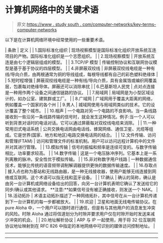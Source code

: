 # 计算机网络中的关键术语

> 原文:[https://www . study south . com/computer-networks/key-terms-computer-networks](https://www.studytonight.com/computer-networks/key-terms-computer-networks)

以下是在计算机网络环境中经常使用的一些重要术语。

| 条款 | 定义 |
| 1.国际标准化组织 | 现场视察模型是国际标准化组织开放系统互连项目的产物。国际标准化组织是一个志愿组织。 |
| 2.现场视察模型 | 开放系统互连是由七个逻辑层组成的模型。 |
| 3.TCP/IP 模型 | 传输控制协议和互联网协议模型是基于基于协议的四层模型。 |
| 4.非屏蔽双绞线 | 非屏蔽双绞线电缆是一种有线/导向介质，由两根通常为铜的导线组成，每根导线都有自己的彩色塑料绝缘体 |
| 5.短时程增强 | 屏蔽双绞线电缆是一种有线/导向介质，具有金属箔或编织网覆盖层，包裹每对绝缘导体。屏蔽还可以消除串扰 |
| 6.巴基斯坦人民党 | 点对点连接是一种用作两个设备之间通信链路的协议。 |
| 7.局域网 | 局域网是为小型区域设计的，如办公室、建筑群或工厂。 |
| 8.广域网 | 广域网用于覆盖大距离的网络，例如覆盖一个国家的各个州 |
| 9.男人 | 城域网使用与局域网类似的技术。它的设计覆盖了整个城市。 |
| 10.相声 | 一个电路对另一个电路的不良影响。当一条线路接收到一些沿另一条线路传输的信号时，就会发生这种情况。例子:当一个人可以听到背景对话时的电话对话。它可以通过屏蔽每对双绞线电缆来消除。 |
| 11.一种常用旧式电话系统 | 公共交换电话网由电话线、蜂窝网络、通信卫星、光缆等组成。它是世界(国家、地方和地区)电路交换电话网的结合。 |
| 12.文件传输、访问和管理(FTAM) | 访问和管理文件的标准机制。用户可以访问远程计算机中的文件并对其进行管理。 |
| 13.模拟传输 | 信号的振幅和频率是连续可变的。与数字传输相比，功率要求较高。 |
| 14.数字传输 | 这是一个电压脉冲序列。它基本上是一系列离散的脉冲。安全性优于模拟传输。 |
| 15.非对称数字用户线路 | 一种数据通信技术，能够比传统的语音频带调制解调器提供更快的数据传输速度。 |
| 16.存取点 | 接入点也称为基站和无线路由器，是一种无线接收器，使用户能够无线连接到网络或互联网。这个术语可以指无线和蓝牙设备。 |
| 17.确认 | 确认的简称，确认是由另一台计算机或网络设备给出的回答，向另一台计算机表明它确认了发送给它的同步/确认或其他请求。
**注意:**如果信号没有被正确接收，则发送一个 NAK。 |
| 18.活动拓扑 | 术语主动拓扑描述了一种网络拓扑，其中信号在从一台计算机传递到下一台计算机的每一步都被放大。 |
| 19.欢迎 | 卫星和地面无线电传输协议。在 pure Aloha 中，一个用户可以随时进行通信，但是有与其他用户的消息发生冲突的风险。时隙 Aloha 通过将信道划分为时隙并要求用户仅在时隙开始时发送来减少冲突的机会。 |
| 20.地址解析协议 | ARP 与 IP 一起使用，用于将 32 位互联网协议地址映射到在 RFC 826 中指定的本地网络中可识别的媒体访问控制地址。 |

* * *

* * *